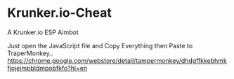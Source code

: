 # Krunker.io-Cheat
A Krunker.io ESP Aimbot

Just open the JavaScript file and Copy Everything then Paste to TraperMonkey..
https://chrome.google.com/webstore/detail/tampermonkey/dhdgffkkebhmkfjojejmpbldmpobfkfo?hl=en
